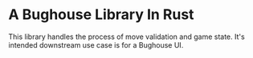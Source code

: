 # A Bughouse Library In Rust

This library handles the process of move validation and game state.  It's intended downstream use case is for a Bughouse UI.

